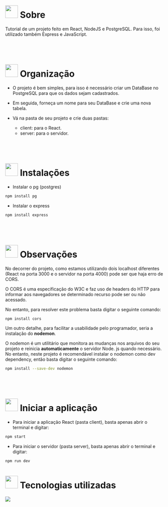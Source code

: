# <img height="40" src="https://user-images.githubusercontent.com/84249945/219458363-0df46081-95bd-4878-a828-541457541cbd.png"/> Sobre
<p>Tutorial de um projeto feito em React, NodeJS e PostgreSQL. Para isso, foi utilizado também Express e JavaScript.</p>

<br><br>

# <img height="40" src="https://user-images.githubusercontent.com/84249945/219459633-fbe0a910-0287-4f46-9ec3-0eaf1da53b87.png"/> Organização
- O projeto é bem simples, para isso é necessário criar um DataBase no PostgreSQL para que os dados sejam cadastrados.

- Em seguida, forneça um nome para seu DataBase e crie uma nova tabela.

- Vá na pasta de seu projeto e crie duas pastas:
  - client: para o React.
  - server: para o servidor.

<br><br>

# <img height="40" src="https://user-images.githubusercontent.com/84249945/219701953-d9aadf6c-065a-4176-8c21-3b13c497f752.png"/> Instalações
- Instalar o pg (postgres)
```bash
npm install pg
```

- Instalar o express
```bash
npm install express
```

<br><br>

# <img height="40" src="https://user-images.githubusercontent.com/84249945/219471082-bba3510e-ee6d-4a6e-bf78-d7afc692043e.png"/> Observações
<p>No decorrer do projeto, como estamos utilizando dois localhost diferentes (React na porta 3000 e o servidor na porta 4000) pode ser que haja erro de CORS.</p>
<p>O CORS é uma especificação do W3C e faz uso de headers do HTTP para informar aos navegadores se determinado recurso pode ser ou não acessado.</p>
<p>No entanto, para resolver este problema basta digitar o seguinte comando:</p>

```bash
npm install cors
```

<p>Um outro detalhe, para facilitar a usabilidade pelo programador, seria a instalação do <strong>nodemon</strong>.</p>
<p>O nodemon é um utilitário que monitora as mudanças nos arquivos do seu projeto e reinicia <strong>automaticamente</strong> o servidor Node. js quando necessário. No entanto, neste projeto é recomendável instalar o nodemon como dev dependency, então basta digitar o seguinte comando:</p>

```bash
npm install --save-dev nodemon
```

<br><br>

# <img height="40" src="https://user-images.githubusercontent.com/84249945/219703721-e658e16f-fe7a-4a8b-bc90-22d9859c747c.png" /> Iniciar a aplicação
- Para iniciar a aplicação React (pasta client), basta apenas abrir o terminal e digitar:
```bash
npm start
```

- Para iniciar o servidor (pasta server), basta apenas abrir o terminal e digitar:
```bash
npm run dev
```

# <img height="40" src="https://user-images.githubusercontent.com/84249945/219471565-77dd520e-41ee-41f8-8fb9-0e259535a867.png"/> Tecnologias utilizadas

<p>
  <a href="https://skillicons.dev">
    <img src="https://skillicons.dev/icons?i=js,react,nodejs,express,postgres" />
  </a>
</p>